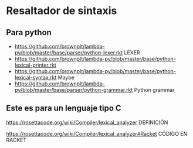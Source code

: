 # Resaltador de sintaxis

## Para python

* <https://github.com/brownplt/lambda-py/blob/master/base/parser/python-lexer.rkt> LEXER
* <https://github.com/brownplt/lambda-py/blob/master/base/python-lexical-printer.rkt>
* <https://github.com/brownplt/lambda-py/blob/master/base/python-lexical-syntax.rkt> Maybe
* <https://github.com/brownplt/lambda-py/blob/master/base/parser/python-grammar.rkt> Python grammar

## Este es para un lenguaje tipo C
<https://rosettacode.org/wiki/Compiler/lexical_analyzer> DEFINICIÓN

<https://rosettacode.org/wiki/Compiler/lexical_analyzer#Racket> CÓDIGO EN RACKET
  